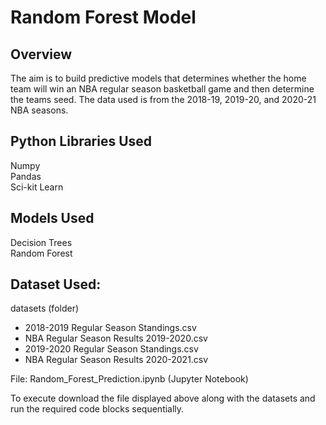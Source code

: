 # Random Forest Model

## Overview

The aim is to build predictive models that determines whether the home team will win an NBA regular season basketball game and then determine the teams seed. The data used is from the 2018-19, 2019-20, and 2020-21 NBA seasons.

## Python Libraries Used

Numpy <br>
Pandas<br>
Sci-kit Learn

## Models Used

Decision Trees <br>
Random Forest

## Dataset Used:

datasets (folder)
  * 2018-2019 Regular Season Standings.csv
  * NBA Regular Season Results 2019-2020.csv
  * 2019-2020 Regular Season Standings.csv
  * NBA Regular Season Results 2020-2021.csv

File: Random_Forest_Prediction.ipynb (Jupyter Notebook)

To execute download the file displayed above along with the datasets and run the required code blocks sequentially.